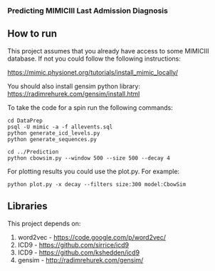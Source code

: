 ### Predicting MIMICIII Last Admission Diagnosis


## How to run

This project assumes that you already have access to some MIMICIII database. If not you could follow the following instructions:

https://mimic.physionet.org/tutorials/install_mimic_locally/

You should also install gensim python library: https://radimrehurek.com/gensim/install.html


To take the code for a spin run the following commands:

    cd DataPrep
    psql -U mimic -a -f allevents.sql
    python generate_icd_levels.py
    python generate_sequences.py

    cd ../Prediction
    python cbowsim.py --window 500 --size 500 --decay 4

For plotting results you could use the plot.py. For example:

    python plot.py -x decay --filters size:300 model:CbowSim


## Libraries

This project depends on:

1. word2vec - https://code.google.com/p/word2vec/
2. ICD9 - https://github.com/sirrice/icd9
3. ICD9 - https://github.com/kshedden/icd9
4. gensim - http://radimrehurek.com/gensim/
